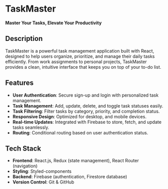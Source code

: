 # TaskMaster

**Master Your Tasks, Elevate Your Productivity**

## Description

TaskMaster is a powerful task management application built with React, designed to help users organize, prioritize, and manage their daily tasks efficiently. From work assignments to personal projects, TaskMaster provides a clean, intuitive interface that keeps you on top of your to-do list.

## Features

- **User Authentication**: Secure sign-up and login with personalized task management.
- **Task Management**: Add, update, delete, and toggle task statuses easily.
- **Task Filtering**: Filter tasks by category, priority, and completion status.
- **Responsive Design**: Optimized for desktop, and mobile devices.
- **Real-time Updates**: Integrated with Firebase to store, fetch, and update tasks seamlessly.
- **Routing**: Conditional routing based on user authentication status.

## Tech Stack

- **Frontend**: React.js, Redux (state management), React Router (navigation)
- **Styling**: Styled-components
- **Backend**: Firebase (authentication, Firestore database)
- **Version Control**: Git & GitHub
